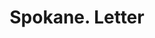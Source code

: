 ---
doi: 10.7916/D80Z8FGC
date_other: '1890'
date_other_textual: 1890-1899
form: correspondence
genre:
- Letters (correspondence)
name:
- Spokane
object_in_context_url: https://biggert.cul.columbia.edu/items/view/ave_biggert_01599
subject_hierarchical_geographic:
- Spokane, Washington, United States
subject_name:
- Spokane
title: Spokane. Letter
sort_title: Spokane. Letter
call_number: ave_biggert_01599
coordinates:
- 47.65888888888889,-117.42500000000001
pid: ave_biggert_01599
identifiers: ave_biggert_01599
thumbnail: https://derivativo-3.library.columbia.edu/iiif/2/ldpd:343907/full/!256,256/0/native.jpg
permalink: /biggert/ave_biggert_01599/
layout: iiif-image-page
---